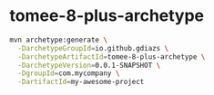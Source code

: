 # tomee-8-plus-archetype

  ``` bash
  mvn archetype:generate \
    -DarchetypeGroupId=io.github.gdiazs \
    -DarchetypeArtifactId=tomee-8-plus-archetype \
    -DarchetypeVersion=0.0.1-SNAPSHOT \
    -DgroupId=com.mycompany \
    -DartifactId=my-awesome-project
```
  
